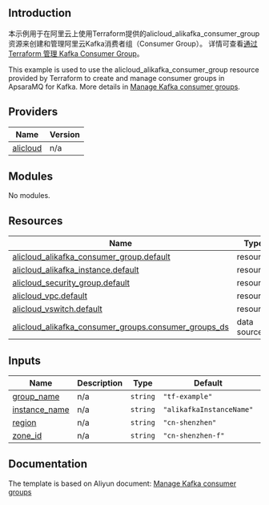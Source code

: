 ## Introduction

<!-- DOCS_DESCRIPTION_CN -->
本示例用于在阿里云上使用Terraform提供的alicloud_alikafka_consumer_group资源来创建和管理阿里云Kafka消费者组（Consumer Group）。
详情可查看[通过 Terraform 管理 Kafka Consumer Group](https://help.aliyun.com/document_detail/2609593.html)。
<!-- DOCS_DESCRIPTION_CN -->

<!-- DOCS_DESCRIPTION_EN -->
This example is used to use the alicloud_alikafka_consumer_group resource provided by Terraform to create and manage consumer groups in ApsaraMQ for Kafka. 
More details in [Manage Kafka consumer groups](https://help.aliyun.com/document_detail/2609593.html).
<!-- DOCS_DESCRIPTION_EN -->

<!-- BEGIN_TF_DOCS -->
## Providers

| Name | Version |
|------|---------|
| <a name="provider_alicloud"></a> [alicloud](#provider\_alicloud) | n/a |

## Modules

No modules.

## Resources

| Name | Type |
|------|------|
| [alicloud_alikafka_consumer_group.default](https://registry.terraform.io/providers/aliyun/alicloud/latest/docs/resources/alikafka_consumer_group) | resource |
| [alicloud_alikafka_instance.default](https://registry.terraform.io/providers/aliyun/alicloud/latest/docs/resources/alikafka_instance) | resource |
| [alicloud_security_group.default](https://registry.terraform.io/providers/aliyun/alicloud/latest/docs/resources/security_group) | resource |
| [alicloud_vpc.default](https://registry.terraform.io/providers/aliyun/alicloud/latest/docs/resources/vpc) | resource |
| [alicloud_vswitch.default](https://registry.terraform.io/providers/aliyun/alicloud/latest/docs/resources/vswitch) | resource |
| [alicloud_alikafka_consumer_groups.consumer_groups_ds](https://registry.terraform.io/providers/aliyun/alicloud/latest/docs/data-sources/alikafka_consumer_groups) | data source |

## Inputs

| Name | Description | Type | Default | Required |
|------|-------------|------|---------|:--------:|
| <a name="input_group_name"></a> [group\_name](#input\_group\_name) | n/a | `string` | `"tf-example"` | no |
| <a name="input_instance_name"></a> [instance\_name](#input\_instance\_name) | n/a | `string` | `"alikafkaInstanceName"` | no |
| <a name="input_region"></a> [region](#input\_region) | n/a | `string` | `"cn-shenzhen"` | no |
| <a name="input_zone_id"></a> [zone\_id](#input\_zone\_id) | n/a | `string` | `"cn-shenzhen-f"` | no |
<!-- END_TF_DOCS -->

## Documentation
<!-- docs-link --> 

The template is based on Aliyun document: [Manage Kafka consumer groups](https://help.aliyun.com/document_detail/2609593.html) 

<!-- docs-link --> 